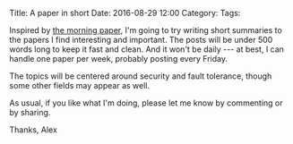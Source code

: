 Title: A paper in short
Date: 2016-08-29 12:00
Category: 
Tags:


Inspired by [the morning paper](https://blog.acolyer.org/), I'm going to try writing short summaries to the papers I find interesting and important. The posts will be under 500 words long to keep it fast and clean. And it won't be daily --- at best, I can handle one paper per week, probably posting every Friday. 

The topics will be centered around security and fault tolerance, though some other fields may appear as well.

As usual, if you like what I'm doing, please let me know by commenting or by sharing.

Thanks,
Alex


